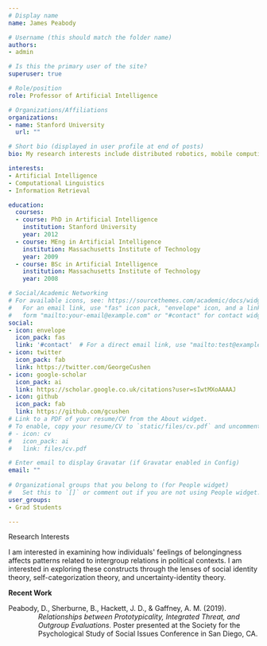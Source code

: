 ```yaml
---
# Display name
name: James Peabody

# Username (this should match the folder name)
authors:
- admin

# Is this the primary user of the site?
superuser: true

# Role/position
role: Professor of Artificial Intelligence

# Organizations/Affiliations
organizations:
- name: Stanford University
  url: ""

# Short bio (displayed in user profile at end of posts)
bio: My research interests include distributed robotics, mobile computing and programmable matter.

interests:
- Artificial Intelligence
- Computational Linguistics
- Information Retrieval

education:
  courses:
  - course: PhD in Artificial Intelligence
    institution: Stanford University
    year: 2012
  - course: MEng in Artificial Intelligence
    institution: Massachusetts Institute of Technology
    year: 2009
  - course: BSc in Artificial Intelligence
    institution: Massachusetts Institute of Technology
    year: 2008

# Social/Academic Networking
# For available icons, see: https://sourcethemes.com/academic/docs/widgets/#icons
#   For an email link, use "fas" icon pack, "envelope" icon, and a link in the
#   form "mailto:your-email@example.com" or "#contact" for contact widget.
social:
- icon: envelope
  icon_pack: fas
  link: '#contact'  # For a direct email link, use "mailto:test@example.org".
- icon: twitter
  icon_pack: fab
  link: https://twitter.com/GeorgeCushen
- icon: google-scholar
  icon_pack: ai
  link: https://scholar.google.co.uk/citations?user=sIwtMXoAAAAJ
- icon: github
  icon_pack: fab
  link: https://github.com/gcushen
# Link to a PDF of your resume/CV from the About widget.
# To enable, copy your resume/CV to `static/files/cv.pdf` and uncomment the lines below.  
# - icon: cv
#   icon_pack: ai
#   link: files/cv.pdf

# Enter email to display Gravatar (if Gravatar enabled in Config)
email: ""
  
# Organizational groups that you belong to (for People widget)
#   Set this to `[]` or comment out if you are not using People widget.  
user_groups:
- Grad Students

---
```


Research Interests

I am interested in examining how individuals' feelings of belongingness affects patterns related to intergroup relations in political contexts. I am interested in exploring these constructs through the lenses of social identity theory, self-categorization theory, and uncertainty-identity theory.

<p><b>Recent Work</b></p>
<p style="margin-left: 60px; text-indent: -60px;">Peabody, D., Sherburne, B., Hackett, J. D., & Gaffney, A. M. (2019). <i>Relationships between Prototypicality, Integrated Threat, and Outgroup Evaluations.</i> Poster presented at the Society for the Psychological Study of Social Issues Conference in San Diego, CA.</p>
